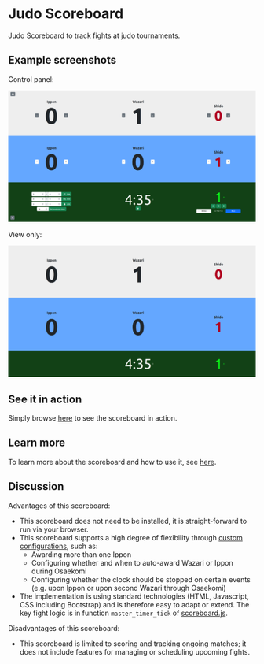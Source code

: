 # Judo Scoreboard

Judo Scoreboard to track fights at judo tournaments.

## Example screenshots

Control panel:

![Screenshot](Screenshot-edit.png)

View only:

![Screenshot](Screenshot-view.png)

## See it in action

Simply browse [here](https://bichselb.github.io/judo-scoreboard/scoreboard/) to
see the scoreboard in action.

## Learn more

To learn more about the scoreboard and how to use it, see
[here](https://bichselb.github.io/judo-scoreboard/scoreboard/#usage).

## Discussion

Advantages of this scoreboard:

- This scoreboard does not need to be installed, it is straight-forward to run
  via your browser.
- This scoreboard supports a high degree of flexibility through [custom
  configurations](https://bichselb.github.io/judo-scoreboard/scoreboard/#config),
  such as:
  - Awarding more than one Ippon
  - Configuring whether and when to auto-award Wazari or Ippon during Osaekomi
  - Configuring whether the clock should be stopped on certain events (e.g. upon
    Ippon or upon second Wazari through Osaekomi)
- The implementation is using standard technologies (HTML, Javascript, CSS
  including Bootstrap) and is therefore easy to adapt or extend. The key fight
  logic is in function `master_timer_tick` of
  [scoreboard.js](scoreboard/scripts/scoreboard.js).

Disadvantages of this scoreboard:

- This scoreboard is limited to scoring and tracking ongoing matches; it does
  not include features for managing or scheduling upcoming fights.
